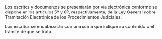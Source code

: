 Los escritos y documentos se presentarán por vía electrónica conforme se dispone en los artículos 5º y 6º, respectivamente, de la Ley General sobre Tramitación Electrónica de los Procedimientos Judiciales.

Los escritos se encabezarán con una suma que indique su contenido o el trámite de que se trata.